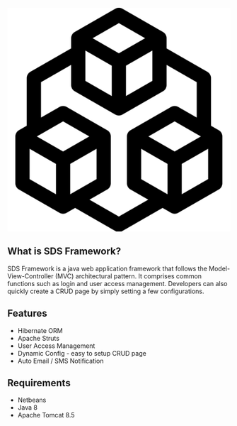 ![Logo](images/logo.png ':size=100')

## What is SDS Framework?
SDS Framework is a java web application framework that follows the Model-View-Controller (MVC) architectural pattern. It comprises common functions such as login and user access management. Developers can also quickly create a CRUD page by simply setting a few configurations.

## Features
- Hibernate ORM
- Apache Struts
- User Access Management
- Dynamic Config - easy to setup CRUD page
- Auto Email / SMS Notification

## Requirements
- Netbeans
- Java 8  
- Apache Tomcat 8.5